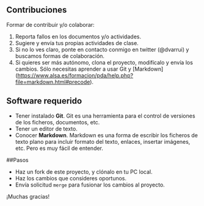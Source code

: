 
## Contribuciones
Formar de contribuir y/o colaborar:

1. Reporta fallos en los documentos y/o actividades.
1. Sugiere y envía tus propias actividades de clase.
1. Si no lo ves claro, ponte en contacto conmigo en twitter (@dvarrui) y buscamos
formas de colaboración.
1. Si quieres ser más autónomo, clona el proyecto, modifícalo y envía los cambios.
Sólo necesitas aprender a usar Git y [Markdown]
(https://www.alsa.es/formacion/pda/help.php?file=markdown.html#precode).

## Software requerido
* Tener instalado **Git**. Git es una herramienta para el control de versiones de los ficheros,
documentos, etc.
* Tener un editor de texto.
* Conocer **Markdown**. Markdown es una forma de escribir los ficheros de texto plano para incluir
formato del texto, enlaces, insertar imágenes, etc. Pero es muy fácil de entender.

##Pasos
* Haz un fork de este proyecto, y clónalo en tu PC local.
* Haz los cambios que consideres oportunos.
* Envía solicitud `merge` para fusionar los cambios al proyecto.

¡Muchas gracias!
